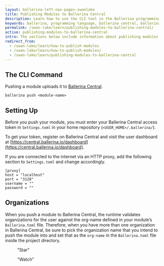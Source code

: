 ```yaml
---
layout: ballerina-left-nav-pages-swanlake
title: Publishing Modules to Ballerina Central
description: Learn how to use the CLI tool in the Ballerina programming language to push modules to Ballerina Central.
keywords: ballerina, programming language, ballerina central, ballerina modules
permalink: /swan-lake/learn/publishing-modules-to-ballerina-central/
active: publishing-modules-to-ballerina-central
intro: The sections below include information about publishing modules to Ballerina Central.
redirect_from:
  - /swan-lake/learn/how-to-publish-modules
  - /swan-lake/learn/how-to-publish-modules/
  - /swan-lake/learn/publishing-modules-to-ballerina-central
---
```


## The CLI Command

Pushing a module uploads it to [Ballerina Central](https://central.ballerina.io/).

```
ballerina push <module-name>
```

## Setting Up

Before you push your module, you must enter your Ballerina Central access token in `Settings.toml` in your home repository (`<USER_HOME>/.ballerina/`).

To get your token, register on Ballerina Central and visit the user dashboard at [https://central.ballerina.io/dashboard](https://central.ballerina.io/dashboard).

If you are connected to the internet via an HTTP proxy, add the following section to `Settings.toml` and change accordingly.

```
[proxy]
host = "localhost"
port = "3128"
username = ""
password = ""
```

## Organizations

When you push a module to Ballerina Central, the runtime validates organizations for the user against the org-name defined in your module’s `Ballerina.toml` file. Therefore, when you have more than one organization in Ballerina Central, be sure to pick the organization name that you intend to push the module into and set that as the `org-name` in the `Ballerina.toml` file inside the project directory.

<div class="cGitButtonContainer"><p data-button="iGitStarText">"Star"</p><p data-button="iGitWatchText">"Watch"</p></div>


<style> #tree-expand-all , #tree-collapse-all, .cTocElements {display:none;} .cGitButtonContainer {padding-left: 40px;} </style>
